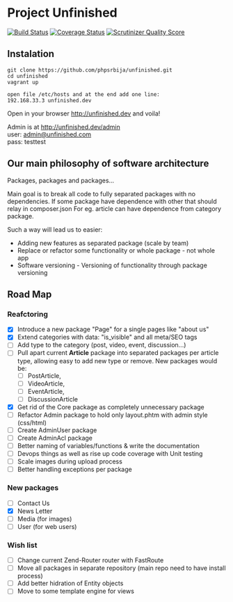# Project Unfinished

[![Build Status](https://travis-ci.org/phpsrbija/unfinished.svg?branch=master)](https://travis-ci.org/phpsrbija/unfinished)
[![Coverage Status](https://coveralls.io/repos/github/phpsrbija/unfinished/badge.svg?branch=master)](https://coveralls.io/github/phpsrbija/unfinished?branch=master)
[![Scrutinizer Quality Score](https://scrutinizer-ci.com/g/phpsrbija/unfinished/badges/quality-score.png?s=4023c984fc1163a44f4220cd7d57406643ced9f2)](https://scrutinizer-ci.com/g/phpsrbija/unfinished/)

## Instalation

```
git clone https://github.com/phpsrbija/unfinished.git
cd unfinished
vagrant up

open file /etc/hosts and at the end add one line: 
192.168.33.3 unfinished.dev
```

Open in your browser http://unfinished.dev and voila!

Admin is at http://unfinished.dev/admin  
user: admin@unfinished.com    
pass: testtest

## Our main philosophy of software architecture

Packages, packages and packages... 


Main goal is to break all code to fully separated packages with no dependencies. 
If some package have dependence with other that should relay in composer.json
For eg. article can have dependence from category package.

Such a way will lead us to easier: 
- Adding new features as separated package (scale by team)
- Replace or refactor some functionality or whole package - not whole app 
- Software versioning - Versioning of functionality through package versioning

## Road Map

### Reafctoring 

- [x] Introduce a new package "Page" for a single pages like "about us"
- [x] Extend categories with data: "is_visible" and all meta/SEO tags
- [ ] Add type to the category (post, video, event, discussion...)
- [ ] Pull apart current **Article** package into separated packages per article type, allowing easy to add new type or remove. New packages would be: 
     - [ ] PostArticle, 
     - [ ] VideoArticle, 
     - [ ] EventArticle, 
     - [ ] DiscussionArticle
     
- [x] Get rid of the Core package as completely unnecessary package
- [ ] Refactor Admin package to hold only layout.phtm with admin style (css/html)
- [ ] Create AdminUser package
- [ ] Create AdminAcl package
- [ ] Better naming of variables/functions & write the documentation
- [ ] Devops things as well as rise up code coverage with Unit testing
- [ ] Scale images during upload process
- [ ] Better handling exceptions per package

### New packages
- [ ] Contact Us
- [x] News Letter
- [ ] Media (for images)
- [ ] User (for web users)

### Wish list
- [ ] Change current Zend-Router router with FastRoute 
- [ ] Move all packages in separate repository (main repo need to have install process)
- [ ] Add better hidration of Entity objects
- [ ] Move to some template engine for views
